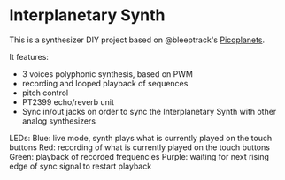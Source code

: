 # Interplanetary Synth

This is a synthesizer DIY project based on @bleeptrack's [Picoplanets](https://github.com/bleeptrack/picoplanet).

It features:
- 3 voices polyphonic synthesis, based on PWM
- recording and looped playback of sequences
- pitch control
- PT2399 echo/reverb unit
- Sync in/out jacks on order to sync the Interplanetary Synth with other analog synthesizers

LEDs:
Blue: live mode, synth plays what is currently played on the touch buttons
Red: recording of what is currently played on the touch buttons
Green: playback of recorded frequencies
Purple: waiting for next rising edge of sync signal to restart playback
